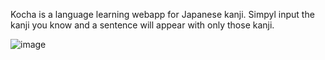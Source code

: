 Kocha is a language learning webapp for Japanese kanji. Simpyl input the kanji you know and a sentence will appear with only those kanji.


![image](https://user-images.githubusercontent.com/54728167/123156575-75d33d80-d437-11eb-91e2-327166884a8c.png)
